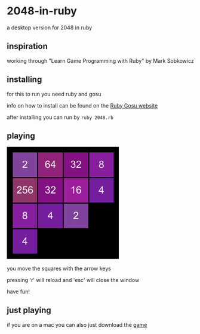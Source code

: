 # 2048-in-ruby
a desktop version for 2048 in ruby 

## inspiration 

working through "Learn Game Programming with Ruby" by Mark Sobkowicz 

## installing

for this to run you need ruby and gosu

info on how to install can be found on the [Ruby Gosu website](https://www.libgosu.org/ruby.html)

after installing you can run by ```ruby 2048.rb```

## playing

<img src="./2048%20screenshot.png" width="300">

you move the squares with the arrow keys 

pressing 'r' will reload and 'esc' will close the window

have fun!

## just playing 

if you are on a mac you can also just download the [game](https://github.com/lelilia/Learn_Game_Programming_with_Ruby/blob/main/2048/2048%20by%20Leli.zip) 
